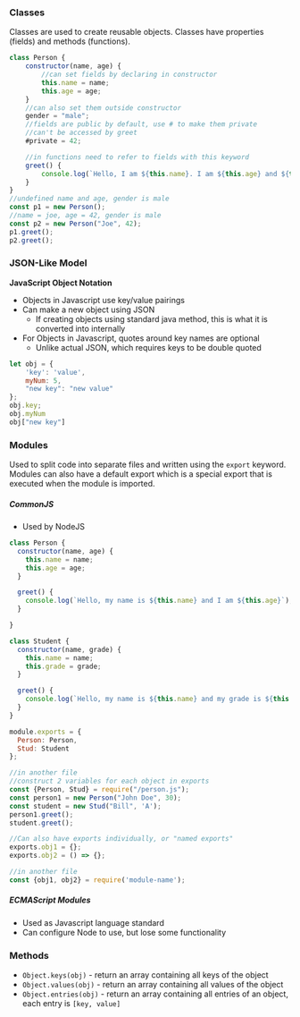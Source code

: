 
### Classes
Classes are used to create reusable objects. Classes have properties (fields) and methods (functions). 

```js
class Person {
	constructor(name, age) {
		//can set fields by declaring in constructor
		this.name = name;
		this.age = age;
	}
	//can also set them outside constructor
	gender = "male";
	//fields are public by default, use # to make them private
	//can't be accessed by greet
	#private = 42;

	//in functions need to refer to fields with this keyword
	greet() {
		console.log(`Hello, I am ${this.name}. I am ${this.age} and ${this.gender}`);
	}
}
//undefined name and age, gender is male
const p1 = new Person(); 
//name = joe, age = 42, gender is male
const p2 = new Person("Joe", 42);
p1.greet();
p2.greet();
```


### JSON-Like Model
**JavaScript Object Notation**
- Objects in Javascript use key/value pairings
- Can make a new object using JSON
	- If creating objects using standard java method, this is what it is converted into internally
- For Objects in Javascript, quotes around key names are optional
	- Unlike actual JSON, which requires keys to be double quoted
```js
let obj = {
	'key': 'value',
	myNum: 5,
	"new key": "new value"
};
obj.key;
obj.myNum
obj["new key"]
```

### Modules
Used to split code into separate files and written using the `export` keyword. Modules can also have a default export which is a special export that is executed when the module is imported.
##### CommonJS
- Used by NodeJS
```js
class Person {
  constructor(name, age) {
    this.name = name;
    this.age = age;
  }

  greet() {
    console.log(`Hello, my name is ${this.name} and I am ${this.age}`);
  }

}

class Student {
  constructor(name, grade) {
    this.name = name;
    this.grade = grade;
  }

  greet() {
    console.log(`Hello, my name is ${this.name} and my grade is ${this.grade}`);
  }
}

module.exports = {
  Person: Person,
  Stud: Student
};
```

```js
//in another file
//construct 2 variables for each object in exports
const {Person, Stud} = require("/person.js"); 
const person1 = new Person("John Doe", 30);
const student = new Stud("Bill", 'A');
person1.greet();
student.greet();
```

```js
//Can also have exports individually, or "named exports"
exports.obj1 = {};
exports.obj2 = () => {};

//in another file
const {obj1, obj2} = require('module-name');
```

##### ECMAScript Modules
- Used as Javascript language standard
- Can configure Node to use, but lose some functionality


### Methods
- `Object.keys(obj)` - return an array containing all keys of the object
- `Object.values(obj)` - return an array containing all values of the object
- `Object.entries(obj)` - return an array containing all entries of an object, each entry is `[key, value]`